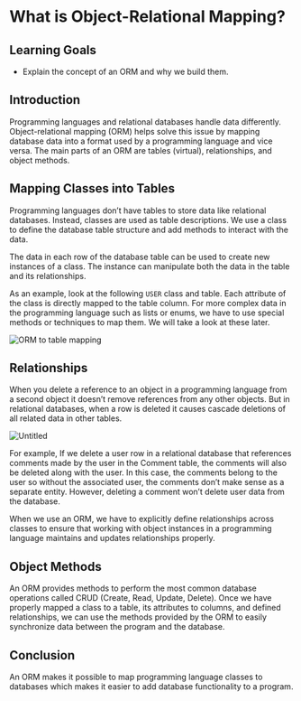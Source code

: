 # What is Object-Relational Mapping?

## Learning Goals

- Explain the concept of an ORM and why we build them.

## Introduction

Programming languages and relational databases handle data differently.
Object-relational mapping (ORM) helps solve this issue by mapping database data
into a format used by a programming language and vice versa. The main parts of
an ORM are tables (virtual), relationships, and object methods.

## Mapping Classes into Tables

Programming languages don’t have tables to store data like relational databases.
Instead, classes are used as table descriptions. We use a class to define the
database table structure and add methods to interact with the data.

The data in each row of the database table can be used to create new instances
of a class. The instance can manipulate both the data in the table and its
relationships.

As an example, look at the following `USER` class and table. Each attribute of
the class is directly mapped to the table column. For more complex data in the
programming language such as lists or enums, we have to use special methods or
techniques to map them. We will take a look at these later.

![ORM to table mapping](https://curriculum-content.s3.amazonaws.com/java-spring-1/orm-table-example.png)

## Relationships

When you delete a reference to an object in a programming language from a second
object it doesn’t remove references from any other objects. But in relational
databases, when a row is deleted it causes cascade deletions of all related data
in other tables.

![Untitled](https://curriculum-content.s3.amazonaws.com/java-spring-1/user-comments.png)

For example, If we delete a user row in a relational database that references
comments made by the user in the Comment table, the comments will also be
deleted along with the user. In this case, the comments belong to the user so
without the associated user, the comments don’t make sense as a separate entity.
However, deleting a comment won’t delete user data from the database.

When we use an ORM, we have to explicitly define relationships across classes to
ensure that working with object instances in a programming language maintains
and updates relationships properly.

## Object Methods

An ORM provides methods to perform the most common database operations called
CRUD (Create, Read, Update, Delete). Once we have properly mapped a class to a
table, its attributes to columns, and defined relationships, we can use the
methods provided by the ORM to easily synchronize data between the program and
the database.

## Conclusion

An ORM makes it possible to map programming language classes to databases which
makes it easier to add database functionality to a program.
